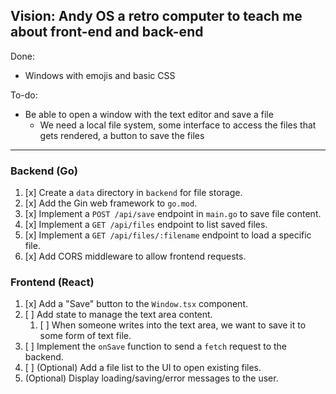 ## Vision: Andy OS a retro computer to teach me about front-end and back-end

Done:

- Windows with emojis and basic CSS

To-do:

- Be able to open a window with the text editor and save a file
  - We need a local file system, some interface to access the files that gets rendered, a button to save the files

---

### Backend (Go)

1. [x] Create a `data` directory in `backend` for file storage.
2. [x] Add the Gin web framework to `go.mod`.
3. [x] Implement a `POST /api/save` endpoint in `main.go` to save file content.
4. [x] Implement a `GET /api/files` endpoint to list saved files.
5. [x] Implement a `GET /api/files/:filename` endpoint to load a specific file.
6. [x] Add CORS middleware to allow frontend requests.

### Frontend (React)

1. [x] Add a "Save" button to the `Window.tsx` component.
2. [ ] Add state to manage the text area content.
    1. [ ] When someone writes into the text area, we want to save it to some form of text file.
3. [ ] Implement the `onSave` function to send a `fetch` request to the backend.
4. [ ] (Optional) Add a file list to the UI to open existing files.
5. (Optional) Display loading/saving/error messages to the user.
